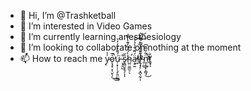 - 👋 Hi, I’m @Trashketball
- 👀 I’m interested in Video Games
- 🌱 I’m currently learning anesthesiology
- 💞️ I’m looking to collaborate on nothing at the moment
- 📫 How to reach me ẏ̷̖̾ǫ̷̧͎͕̩̮̖̣͛̅̕̚͜͜ú̷̹͙̜̦͉̙̱̤̺͇́͌͐̑̓̒͛͘ ̴͔̗̯̰̊s̷̥̻̮̞̥̗͎̑̆ͅh̴̛̺̤̼̼̫̠̀́̓̃̓͊̍̿̉ͅạ̶̥͍̈́̈͊͒̉̉̉̕͠l̸̛͍̓̕ḽ̸̡̡̦͙̪̖̰̦̩̋͒̎̔͆̀̿̓͝'̴̹̣̉̆͂́̒͐̅́͜͝n̵̛̲͎̳̙͎̻̘̈͋̋̅͊͆̕̚͜ṯ̸̟̐ͅ

<!---
Trashketball/Trashketball is a ✨ special ✨ repository because its `README.md` (this file) appears on your GitHub profile.
You can click the Preview link to take a look at your changes.
--->
